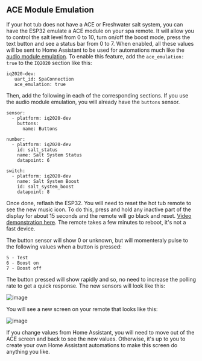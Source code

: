 ## ACE Module Emulation

If your hot tub does not have a ACE or Freshwater salt system, you can have the ESP32 emulate a ACE module on your spa remote. It will allow you to control the salt level from 0 to 10, turn on/off the boost mode, press the text button and see a status bar from 0 to 7. When enabled, all these values will be sent to Home Assistant to be used for automations much like the [audio module emulation](https://github.com/Ylianst/ESP-IQ2020/blob/main/documentation/audio.md). To enable this feature, add the `ace_emulation: true` to the `IQ2020` section like this:

```
iq2020-dev:
   uart_id: SpaConnection
   ace_emulation: true
```

Then, add the following in each of the corresponding sections. If you use the audio module emulation, you will already have the `buttons` sensor.

```
sensor:
  - platform: iq2020-dev
    buttons:
      name: Buttons

number:
  - platform: iq2020-dev
    id: salt_status
    name: Salt System Status
    datapoint: 6

switch:
  - platform: iq2020-dev
    name: Salt System Boost
    id: salt_system_boost
    datapoint: 8
```

Once done, reflash the ESP32. You will need to reset the hot tub remote to see the new music icon. To do this, press and hold any inactive part of the display for about 15 seconds and the remote will go black and reset. [Video demonstration here](https://youtu.be/od5SB6RIO1s?si=Db0cwpKzg9-m2b_o&t=14). The remote takes a few minutes to reboot, it's not a fast device.

The button sensor will show 0 or unknown, but will momenteraly pulse to the following values when a button is pressed:

```
5 - Test
6 - Boost on
7 - Boost off
```

The button pressed will show rapidly and so, no need to increase the polling rate to get a quick response. The new sensors will look like this:

![image](https://github.com/Ylianst/ESP-IQ2020/assets/1319013/34c13270-c80d-43e1-808c-b342e6a9cd72)

You will see a new screen on your remote that looks like this:

![image](https://github.com/Ylianst/ESP-IQ2020/assets/1319013/09665e9a-f9d7-43c2-b364-45ced6b1492d)

If you change values from Home Assistant, you will need to move out of the ACE screen and back to see the new values. Otherwise, it's up to you to create your own Home Assistant automations to make this screen do anything you like.
